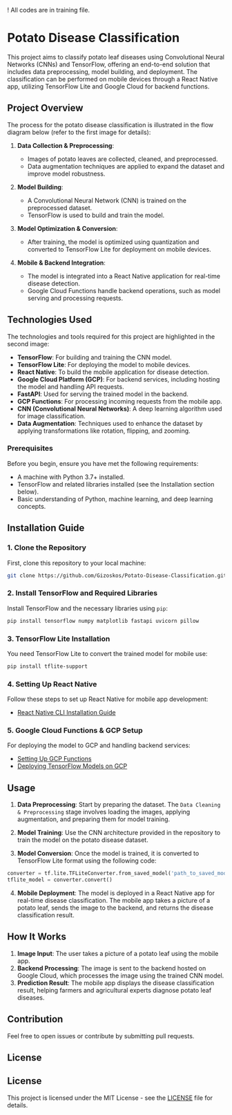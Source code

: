 ! All codes are in training file.


# Potato Disease Classification

This project aims to classify potato leaf diseases using Convolutional Neural Networks (CNNs) and TensorFlow, offering an end-to-end solution that includes data preprocessing, model building, and deployment. The classification can be performed on mobile devices through a React Native app, utilizing TensorFlow Lite and Google Cloud for backend functions.

## Project Overview

The process for the potato disease classification is illustrated in the flow diagram below (refer to the first image for details):

1. **Data Collection & Preprocessing**: 
   - Images of potato leaves are collected, cleaned, and preprocessed.
   - Data augmentation techniques are applied to expand the dataset and improve model robustness.
   
2. **Model Building**: 
   - A Convolutional Neural Network (CNN) is trained on the preprocessed dataset.
   - TensorFlow is used to build and train the model.
   
3. **Model Optimization & Conversion**: 
   - After training, the model is optimized using quantization and converted to TensorFlow Lite for deployment on mobile devices.
   
4. **Mobile & Backend Integration**: 
   - The model is integrated into a React Native application for real-time disease detection.
   - Google Cloud Functions handle backend operations, such as model serving and processing requests.

## Technologies Used

The technologies and tools required for this project are highlighted in the second image:

- **TensorFlow**: For building and training the CNN model.
- **TensorFlow Lite**: For deploying the model to mobile devices.
- **React Native**: To build the mobile application for disease detection.
- **Google Cloud Platform (GCP)**: For backend services, including hosting the model and handling API requests.
- **FastAPI**: Used for serving the trained model in the backend.
- **GCP Functions**: For processing incoming requests from the mobile app.
- **CNN (Convolutional Neural Networks)**: A deep learning algorithm used for image classification.
- **Data Augmentation**: Techniques used to enhance the dataset by applying transformations like rotation, flipping, and zooming.

### Prerequisites

Before you begin, ensure you have met the following requirements:

- A machine with Python 3.7+ installed.
- TensorFlow and related libraries installed (see the Installation section below).
- Basic understanding of Python, machine learning, and deep learning concepts.
  
## Installation Guide

### 1. Clone the Repository
First, clone this repository to your local machine:
```bash
git clone https://github.com/Gizoskos/Potato-Disease-Classification.git
```

### 2. Install TensorFlow and Required Libraries
Install TensorFlow and the necessary libraries using `pip`:
```bash
pip install tensorflow numpy matplotlib fastapi uvicorn pillow
```

### 3. TensorFlow Lite Installation
You need TensorFlow Lite to convert the trained model for mobile use:
```bash
pip install tflite-support
```

### 4. Setting Up React Native
Follow these steps to set up React Native for mobile app development:
- [React Native CLI Installation Guide](https://reactnative.dev/docs/environment-setup)

### 5. Google Cloud Functions & GCP Setup
For deploying the model to GCP and handling backend services:
- [Setting Up GCP Functions](https://cloud.google.com/functions/docs/quickstart)
- [Deploying TensorFlow Models on GCP](https://cloud.google.com/tpu/docs/tensorflow-quickstart)

## Usage

1. **Data Preprocessing**: Start by preparing the dataset. The `Data Cleaning & Preprocessing` stage involves loading the images, applying augmentation, and preparing them for model training.

2. **Model Training**: Use the CNN architecture provided in the repository to train the model on the potato disease dataset.

3. **Model Conversion**: Once the model is trained, it is converted to TensorFlow Lite format using the following code:
```python
converter = tf.lite.TFLiteConverter.from_saved_model('path_to_saved_model')
tflite_model = converter.convert()
```

4. **Mobile Deployment**: The model is deployed in a React Native app for real-time disease classification. The mobile app takes a picture of a potato leaf, sends the image to the backend, and returns the disease classification result.

## How It Works

1. **Image Input**: The user takes a picture of a potato leaf using the mobile app.
2. **Backend Processing**: The image is sent to the backend hosted on Google Cloud, which processes the image using the trained CNN model.
3. **Prediction Result**: The mobile app displays the disease classification result, helping farmers and agricultural experts diagnose potato leaf diseases.

## Contribution

Feel free to open issues or contribute by submitting pull requests.

## License

## License

This project is licensed under the MIT License - see the [LICENSE](LICENSE) file for details.

